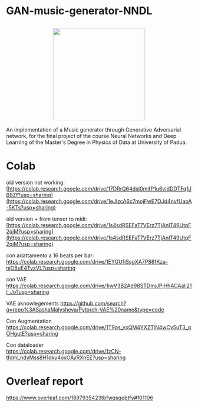# GAN-music-generator-NNDL


<h2 align="center">
  <img src="https://i.giphy.com/media/v1.Y2lkPTc5MGI3NjExdXYyeGl3MzR3aWJydjk4N3dhbXU4anViaXFvOTh4ODlxYjA1aHJ1eSZlcD12MV9pbnRlcm5hbF9naWZfYnlfaWQmY3Q9Zw/tqfS3mgQU28ko/giphy.gif", width="250">
</h2>


An implementation of a Music generator through Generative Adversarial network, for the final project of the course Neural Networks and Deep Learning of the Master's Degree in Physics of Data at University of Padua.    


# Colab
old version not working: [https://colab.research.google.com/drive/17DRrQ64dsI0mifP1u6vIdDDTFq1JB8Zf?usp=sharing](https://colab.research.google.com/drive/1eJlzcA6c7mojFwE7OJd4nvfUaoA-5KTs?usp=sharing)    

old version + from tensor to midi: [https://colab.research.google.com/drive/1s4sdRSEFaT7VErz7TjAnIT49UtqF2qjM?usp=sharing](https://colab.research.google.com/drive/1s4sdRSEFaT7VErz7TjAnIT49UtqF2qjM?usp=sharing)

con adattamento a 16 beats per bar: https://colab.research.google.com/drive/1EYGU1iSsgXA7P88fKza-njO8uE4TvzVL?usp=sharing

con VAE 
https://colab.research.google.com/drive/1iwV3B2Ad98STDmjJPjHhACAalj21I_Jo?usp=sharing

VAE aknowlegements
https://github.com/search?q=repo%3ASashaMalysheva/Pytorch-VAE%20name&type=code

Con Augmentation    
https://colab.research.google.com/drive/1T9ps_vxQM4YXZTjN4wCv5uT3_qOHgutE?usp=sharing

Con dataloader    
https://colab.research.google.com/drive/1zCN-tfdmLndyMss8H1dky4oxOAyRXnEE?usp=sharing

# Overleaf report
https://www.overleaf.com/1897935423tbfwqsgqbtfy#f01106
